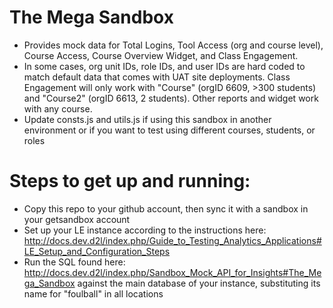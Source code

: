The Mega Sandbox
====================

* Provides mock data for Total Logins, Tool Access (org and course level), Course Access, Course Overview Widget, and Class Engagement.
* In some cases, org unit IDs, role IDs, and user IDs are hard coded to match default data that comes with UAT site deployments. Class Engagement will only work with "Course" (orgID 6609, >300 students) and "Course2" (orgID 6613, 2 students). Other reports and widget work with any course.
* Update consts.js and utils.js if using this sandbox in another environment or if you want to test using different courses, students, or roles

# Steps to get up and running:
* Copy this repo to your github account, then sync it with a sandbox in your getsandbox account
* Set up your LE instance according to the instructions here: http://docs.dev.d2l/index.php/Guide_to_Testing_Analytics_Applications#LE_Setup_and_Configuration_Steps
* Run the SQL found here: http://docs.dev.d2l/index.php/Sandbox_Mock_API_for_Insights#The_Mega_Sandbox against the main database of your instance, substituting its name for "foulball" in all locations
